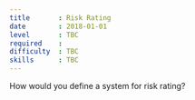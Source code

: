 ```yaml
---
title       : Risk Rating
date        : 2018-01-01
level       : TBC
required    :
difficulty  : TBC
skills      : TBC
---
```


How would you define a system for risk rating?